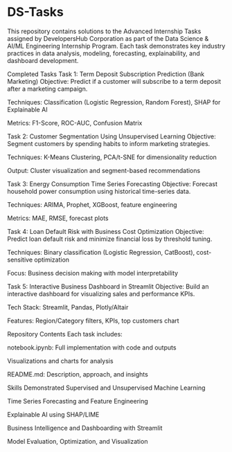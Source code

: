 # DS-Tasks
This repository contains solutions to the Advanced Internship Tasks assigned by DevelopersHub Corporation as part of the Data Science & AI/ML Engineering Internship Program.
Each task demonstrates key industry practices in data analysis, modeling, forecasting, explainability, and dashboard development.

Completed Tasks
Task 1: Term Deposit Subscription Prediction (Bank Marketing)
Objective: Predict if a customer will subscribe to a term deposit after a marketing campaign.

Techniques: Classification (Logistic Regression, Random Forest), SHAP for Explainable AI

Metrics: F1-Score, ROC-AUC, Confusion Matrix

Task 2: Customer Segmentation Using Unsupervised Learning
Objective: Segment customers by spending habits to inform marketing strategies.

Techniques: K-Means Clustering, PCA/t-SNE for dimensionality reduction

Output: Cluster visualization and segment-based recommendations

Task 3: Energy Consumption Time Series Forecasting
Objective: Forecast household power consumption using historical time-series data.

Techniques: ARIMA, Prophet, XGBoost, feature engineering

Metrics: MAE, RMSE, forecast plots

Task 4: Loan Default Risk with Business Cost Optimization
Objective: Predict loan default risk and minimize financial loss by threshold tuning.

Techniques: Binary classification (Logistic Regression, CatBoost), cost-sensitive optimization

Focus: Business decision making with model interpretability

Task 5: Interactive Business Dashboard in Streamlit
Objective: Build an interactive dashboard for visualizing sales and performance KPIs.

Tech Stack: Streamlit, Pandas, Plotly/Altair

Features: Region/Category filters, KPIs, top customers chart

Repository Contents
Each task includes:

notebook.ipynb: Full implementation with code and outputs

Visualizations and charts for analysis

README.md: Description, approach, and insights

 Skills Demonstrated
Supervised and Unsupervised Machine Learning

Time Series Forecasting and Feature Engineering

Explainable AI using SHAP/LIME

Business Intelligence and Dashboarding with Streamlit

Model Evaluation, Optimization, and Visualization
